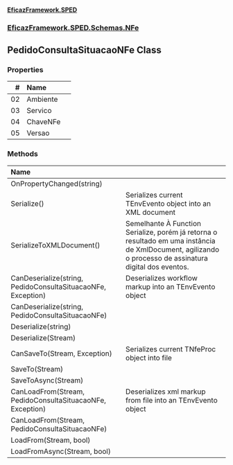 #### [EficazFramework.SPED](EficazFrameworkSPED.md 'EficazFramework SPED')
### [EficazFramework.SPED.Schemas.NFe](EficazFramework.SPED.Schemas.NFe.md 'EficazFramework.SPED.Schemas.NFe')

## PedidoConsultaSituacaoNFe Class
### Properties

| # | Name | |
| ---: | :--- | :--- |
| 02 | Ambiente |  |
| 03 | Servico |  |
| 04 | ChaveNFe |  |
| 05 | Versao |  |
### Methods

| Name | |
| :--- | :--- |
| OnPropertyChanged(string) |  |
| Serialize() | Serializes current TEnvEvento object into an XML document |
| SerializeToXMLDocument() | Semelhante À Function Serialize, porém já retorna o resultado            em uma instância de XmlDocument, agilizando o processo de assinatura            digital dos eventos. |
| CanDeserialize(string, PedidoConsultaSituacaoNFe, Exception) | Deserializes workflow markup into an TEnvEvento object |
| CanDeserialize(string, PedidoConsultaSituacaoNFe) |  |
| Deserialize(string) |  |
| Deserialize(Stream) |  |
| CanSaveTo(Stream, Exception) | Serializes current TNfeProc object into file |
| SaveTo(Stream) |  |
| SaveToAsync(Stream) |  |
| CanLoadFrom(Stream, PedidoConsultaSituacaoNFe, Exception) | Deserializes xml markup from file into an TEnvEvento object |
| CanLoadFrom(Stream, PedidoConsultaSituacaoNFe) |  |
| LoadFrom(Stream, bool) |  |
| LoadFromAsync(Stream, bool) |  |
